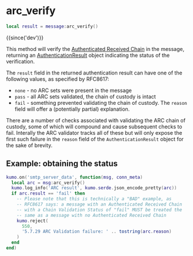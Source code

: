 # arc_verify

```lua
local result = message:arc_verify()
```

{{since('dev')}}

This method will verify the [Authenticated Received
Chain](https://datatracker.ietf.org/doc/html/rfc8617) in the message, returning
an [AuthenticationResult](../authenticationresult.md) object indicating the
status of the verification.

The `result` field in the returned authentication result can have one
of the following values, as specified by RFC8617:

 * `none` - no ARC sets were present in the message
 * `pass` - all ARC sets validated, the chain of custody is intact
 * `fail` - something prevented validating the chain of custody. The `reason`
   field will offer a (potentially partial) explanation.

There are a number of checks associated with validating the ARC chain of
custody, some of which will compound and cause subsequent checks to fail.
Interally the ARC validator tracks all of these but will only expose the first
such failure in the `reason` field of the `AuthenticationResult` object for the
sake of brevity.

## Example: obtaining the status

```lua
kumo.on('smtp_server_data', function(msg, conn_meta)
  local arc = msg:arc_verify()
  kumo.log_info('ARC result', kumo.serde.json_encode_pretty(arc))
  if arc.result == 'fail' then
    -- Please note that this is technically a "BAD" example, as
    -- RFC8617 says: a message with an Authenticated Received Chain
    -- with a Chain Validation Status of "fail" MUST be treated the
    -- same as a message with no Authenticated Received Chain
    kumo.reject(
      550,
      '5.7.29 ARC Validation failure: ' .. tostring(arc.reason)
    )
  end
end)
```
